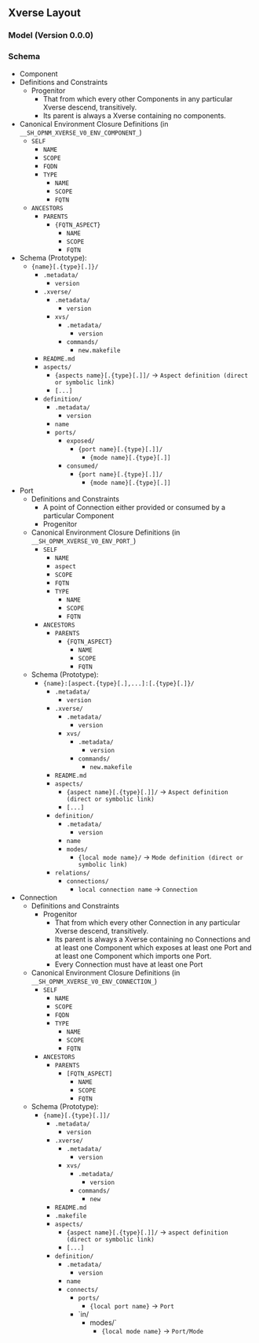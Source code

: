 ## Xverse Layout

### Model (Version 0.0.0)

### Schema

* Component
 * Definitions and Constraints
    * Progenitor
      * That from which every other Components in any particular Xverse descend, transitively.
      * Its parent is always a Xverse containing no components.
  * Canonical Environment Closure Definitions (in `__SH_OPNM_XVERSE_V0_ENV_COMPONENT_`)
    * `SELF`
      * `NAME`
      * `SCOPE`
      * `FQDN`
      * `TYPE`
        * `NAME`
        * `SCOPE`
        * `FQTN`
    * `ANCESTORS`
      * `PARENTS`
        * `{FQTN_ASPECT}`
          * `NAME`
          * `SCOPE`
          * `FQTN`
  * Schema (Prototype):
    * `{name}[.{type}[.]}/`
      * `.metadata/`
        * `version`
      * `.xverse/`
        * `.metadata/`
          * `version`
        * `xvs/`
          * `.metadata/`
            * `version`
          * `commands/`
            * `new.makefile`
      * `README.md`
      * `aspects/`
        * `{aspects name}[.{type}[.]]/` -> `Aspect definition (direct or symbolic link)`
        * `[...]`
      * `definition/`
        * `.metadata/`
          * `version`
        * `name`
        * `ports/`
          * `exposed/`
            * `{port name}[.{type}[.]]/`
              * `{mode name}[.{type}[.]]`
          * `consumed/`
            * `{port name}[.{type}[.]]/`
              * `{mode name}[.{type}[.]]`
* Port
  * Definitions and Constraints
    * A point of Connection either provided or consumed by a particular Component
    * Progenitor
  * Canonical Environment Closure Definitions (in `__SH_OPNM_XVERSE_V0_ENV_PORT_`)
    * `SELF`
      * `NAME`
      * `aspect`
      * `SCOPE`
      * `FQTN`
      * `TYPE`
        * `NAME`
        * `SCOPE`
        * `FQTN`
    * `ANCESTORS`
      * `PARENTS`
        * `{FQTN_ASPECT}`
          * `NAME`
          * `SCOPE`
          * `FQTN`
  * Schema (Prototype):
    * `{name}:[aspect.{type}[.],...]:[.{type}[.]}/`
      * `.metadata/`
        * `version`
      * `.xverse/`
        * `.metadata/`
          * `version`
        * `xvs/`
          * `.metadata/`
            * `version`
          * `commands/`
            * `new.makefile`
      * `README.md` 
      * `aspects/`
        * `{aspect name}[.{type}[.]]/` -> `Aspect definition (direct or symbolic link)`
        * `[...]`
      * `definition/`
        * `.metadata/`
          * `version`
        * `name`
        * `modes/`
          * `{local mode name}/` -> `Mode definition (direct or symbolic link)`
      * `relations/`
        * `connections/`
          * `local connection name` -> `Connection`
* Connection
  * Definitions and Constraints
    * Progenitor
      * That from which every other Connection in any particular Xverse descend, transitively.
      * Its parent is always a Xverse containing no Connections and at least one Component which exposes at least one
        Port and at least one Component which imports one Port.
      * Every Connection must have at least one Port
  * Canonical Environment Closure Definitions (in `__SH_OPNM_XVERSE_V0_ENV_CONNECTION_`)
    * `SELF`
      * `NAME`
      * `SCOPE`
      * `FQDN`
      * `TYPE`
        * `NAME`
        * `SCOPE`
        * `FQTN`
    * `ANCESTORS`
      * `PARENTS`
        * `[FQTN_ASPECT]`
          * `NAME`
          * `SCOPE`
          * `FQTN`
  * Schema (Prototype):
    * `{name}[.{type}[.]]/`
      * `.metadata/`
        * `version`
      * `.xverse/`
        * `.metadata/`
          * `version`
        * `xvs/`
          * `.metadata/`
            * `version`
          * `commands/`
            * `new`
      * `README.md`
      * `.makefile`
      * `aspects/`
        * `{aspect name}[.{type}[.]]/` -> `aspect definition (direct or symbolic link)`
        * `[...]`
      * `definition/`
        * `.metadata/`
          * `version`
        * `name`
        * `connects/`
          * `ports/`
            * `{local port name}` -> `Port`
          * `in/
            * modes/`
              * `{local mode name}` -> `Port/Mode`
